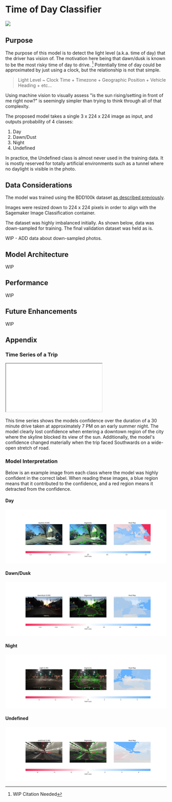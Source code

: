 # Time of Day Classifier

![](images/timeofday_demo.gif)

## Purpose  

The purpose of this model is to detect the light level (a.k.a. time of day) that the driver has vision of. The motivation here being that dawn/dusk is known to be the most risky time of day to drive. [^1] Potentially time of day could be approximated by just using a clock, but the relationship is not that simple.

[^1]: WIP Citation Needed

> Light Level ~ Clock Time + Timezone + Geographic Position + Vehicle Heading + etc...

Using machine vision to visually assess "is the sun rising/setting in front of me right now?" is seemingly simpler than trying to think through all of that complexity.

The proposed model takes a single 3 x 224 x 224 image as input, and outputs probability of 4 classes:  

1) Day
2) Dawn/Dust
3) Night
4) Undefined

In practice, the Undefined class is almost never used in the training data. It is mostly reserved for totally artificial environments such as a tunnel where no daylight is visible in the photo.

## Data Considerations

The model was trained using the BDD100k dataset [as described previously](../Dataset.md).

Images were resized down to 224 x 224 pixels in order to align with the Sagemaker Image Classification container. 

The dataset was highly imbalanced initially. As shown below, data was down-sampled for training. The final validation dataset was held as is.

WIP - ADD data about down-sampled photos.

## Model Architecture

WIP

## Performance

WIP

## Future Enhancements

WIP

## Appendix

### Time Series of a Trip

<iframe src="images/timeseries_weather.html"></iframe>

This time series shows the models confidence over the duration of a 30 minute drive taken at approximately 7 PM on an early summer night. The model clearly lost confidence when entering a downtown region of the city where the skyline blocked its view of the sun. Additionally, the model's confidence changed materially when the trip faced Southwards on a wide-open stretch of road.

### Model Interpretation

Below is an example image from each class where the model was highly confident in the correct label. When reading these images, a blue region means that it contributed to the confidence, and a red region means it detracted from the confidence.

#### Day

![](images/timeofday-daytime-shap.jpeg)

#### Dawn/Dusk

![](images/timeofday-dusk-shap.jpeg)

#### Night

![](images/timeofday-night-shap.jpeg)

#### Undefined

![](images/timeofday-undefined-shap.jpeg)
